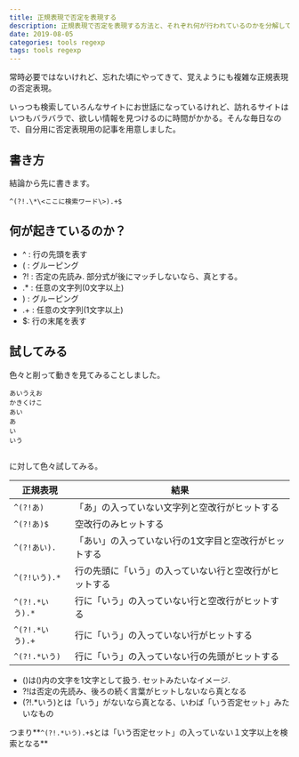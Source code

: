 ```yaml
---
title: 正規表現で否定を表現する
description: 正規表現で否定を表現する方法と、それぞれ何が行われているのかを分解して自分なりにまとめてみました。
date: 2019-08-05
categories: tools regexp
tags: tools regexp
---
```

常時必要ではないけれど、忘れた頃にやってきて、覚えようにも複雑な正規表現の否定表現。

いっつも検索していろんなサイトにお世話になっているけれど、訪れるサイトはいつもバラバラで、欲しい情報を見つけるのに時間がかかる。そんな毎日なので、自分用に否定表現用の記事を用意しました。

## 書き方
結論から先に書きます。

```
^(?!.\*\<ここに検索ワード\>).+$
```

## 何が起きているのか？

- ^ : 行の先頭を表す
- ( : グルーピング
- ?! : 否定の先読み. 部分式が後にマッチしないなら、真とする。
- .\* : 任意の文字列(0文字以上)
- ) : グルーピング
- .+ : 任意の文字列(1文字以上)
- $: 行の末尾を表す

## 試してみる

色々と削って動きを見てみることしました。

```
あいうえお
かきくけこ
あい
あ
い
いう


```

に対して色々試してみる。

| 正規表現 | 結果 |
| --- | --- |
| `^(?!あ)` | 「あ」の入っていない文字列と空改行がヒットする |
| `^(?!あ)$` | 空改行のみヒットする |
| `^(?!あい).` | 「あい」の入っていない行の1文字目と空改行がヒットする |
| `^(?!いう).*` | 行の先頭に「いう」の入っていない行と空改行がヒットする |
| `^(?!.*いう).*` | 行に「いう」の入っていない行と空改行がヒットする |
| `^(?!.*いう).+` | 行に「いう」の入っていない行がヒットする |
| `^(?!.*いう)` | 行に「いう」の入っていない行の先頭がヒットする |

- ()は()内の文字を1文字として扱う. セットみたいなイメージ.
- ?!は否定の先読み、後ろの続く言葉がヒットしないなら真となる
- (?!.\*いう)とは「いう」がないなら真となる、いわば「いう否定セット」みたいなもの

つまり**`^(?!.*いう).+$`とは「いう否定セット」の入っていない１文字以上を検索となる**
